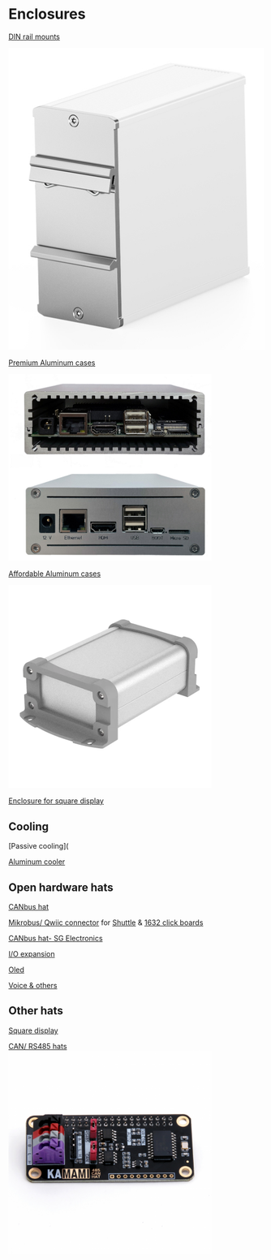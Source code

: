 # Enclosures

[DIN rail mounts](https://www.fischerelektronik.de/web_fischer/en_GB/cases/M1.12/Accessories%20for%20cases/$catalogue/fischerData/PR/RKL105_042/index.xhtml) 

![DIN](https://raw.githubusercontent.com/samuk/Open-Pi/main/v1/images/din.jpg)

[Premium Aluminum cases](https://www.fischerelektronik.com/web_fischer/en_GB/cases/M1.07/Miniature%20aluminium%20casing/$catalogue/fischerData/PR/AKG105_046_/search.xhtml)

<img src="https://raw.githubusercontent.com/samuk/Open-Pi/main/v1/images/premium.png" alt="can hat" style="width:400px;"> 

[Affordable Aluminum cases](https://www.aliexpress.com/item/1005005903163639.html)

<img src="https://raw.githubusercontent.com/samuk/Open-Pi/main/v1/images/afford.webp" alt="can hat" style="width:400px;"> 

[Enclosure for square display](https://www.shapeways.com/product/LLZUBU7HK/base-for-pimoroni-hyperpixel-and-raspberry-pi)

## Cooling

[Passive cooling](

[Aluminum cooler](https://geekworm.com/products/cm4-12mm-aluminum-alloy-heatsink-c235)

## Open hardware hats
[CANbus hat](https://oshwlab.com/Remiha/can-bus-auto-rpi-zero)

[Mikrobus/ Qwiic connector](https://www.tindie.com/products/bokra/rpi-to-mikrobustm/) for [Shuttle](https://www.mikroe.com/mikrobus-shuttle) & [1632 click boards](https://www.mikroe.com/click)

[CANbus hat- SG Electronics](https://www.sg-electronic-systems.com/can-bus-dual-base-v2-1-4-shield-for-raspberry/)

[I/O expansion](https://learn.adafruit.com/gpio-expander-bonnet/overview)

[Oled](https://www.adafruit.com/product/3531#description)

[Voice & others](https://www.adafruit.com/category/929)

## Other hats
[Square display](https://shop.pimoroni.com/products/hyperpixel-4-square?variant=30138251444307) 

[CAN/ RS485 hats](https://wiki.kamamilabs.com/index.php/KAmodRPi_CAN_RS485_HAT#Description)
<img src="https://raw.githubusercontent.com/samuk/Open-Pi/main/v1/images/can-hat.png" alt="can hat" style="width:400px;"> 
